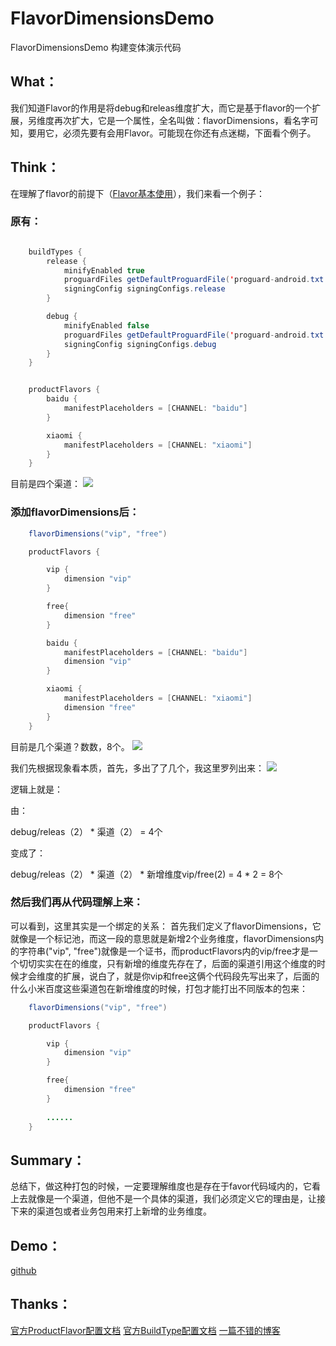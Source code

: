 # FlavorDimensionsDemo
FlavorDimensionsDemo 构建变体演示代码

## What：
我们知道Flavor的作用是将debug和releas维度扩大，而它是基于flavor的一个扩展，另维度再次扩大，它是一个属性，全名叫做：flavorDimensions，看名字可知，要用它，必须先要有会用Flavor。可能现在你还有点迷糊，下面看个例子。

## Think：
在理解了flavor的前提下（[Flavor基本使用](http://blog.csdn.net/user11223344abc/article/details/78768987)），我们来看一个例子：

### 原有：
```java

    buildTypes {
        release {
            minifyEnabled true
            proguardFiles getDefaultProguardFile('proguard-android.txt'), 'proguard-rules.pro'
            signingConfig signingConfigs.release
        }

        debug {
            minifyEnabled false
            proguardFiles getDefaultProguardFile('proguard-android.txt'), 'proguard-rules.pro'
            signingConfig signingConfigs.debug
        }
    }


    productFlavors {
        baidu {
            manifestPlaceholders = [CHANNEL: "baidu"]
        }

        xiaomi {
            manifestPlaceholders = [CHANNEL: "xiaomi"]
        }
    }
```

目前是四个渠道：
![](https://wx4.sinaimg.cn/mw1024/0061ejqJly1fmdsg9uuyfj311y0jadjf.jpg)

### 添加flavorDimensions后：
```java
    flavorDimensions("vip", "free")

    productFlavors {

        vip {
            dimension "vip"
        }

        free{
            dimension "free"
        }

        baidu {
            manifestPlaceholders = [CHANNEL: "baidu"]
            dimension "vip"
        }

        xiaomi {
            manifestPlaceholders = [CHANNEL: "xiaomi"]
            dimension "free"
        }
    }
```

目前是几个渠道？数数，8个。
![](https://wx4.sinaimg.cn/mw1024/0061ejqJly1fmdsvc2rkwj311y0jadj8.jpg)

我们先根据现象看本质，首先，多出了了几个，我这里罗列出来：
![](https://wx2.sinaimg.cn/mw1024/0061ejqJly1fmdszbos8mj30ga06sac6.jpg)

逻辑上就是：  

由：

debug/releas（2） * 渠道（2） = 4个

变成了：

debug/releas（2） * 渠道（2） * 新增维度vip/free(2) = 4 * 2 = 8个


### 然后我们再从代码理解上来：
可以看到，这里其实是一个绑定的关系：
首先我们定义了flavorDimensions，它就像是一个标记池，而这一段的意思就是新增2个业务维度，flavorDimensions内的字符串("vip", "free")就像是一个证书，而productFlavors内的vip/free才是一个切切实实在在的维度，只有新增的维度先存在了，后面的渠道引用这个维度的时候才会维度的扩展，说白了，就是你vip和free这俩个代码段先写出来了，后面的什么小米百度这些渠道包在新增维度的时候，打包才能打出不同版本的包来：
```java
    flavorDimensions("vip", "free")

    productFlavors {

        vip {
            dimension "vip"
        }

        free{
            dimension "free"
        }
		
		......
    }
```

## Summary：
总结下，做这种打包的时候，一定要理解维度也是存在于favor代码域内的，它看上去就像是一个渠道，但他不是一个具体的渠道，我们必须定义它的理由是，让接下来的渠道包或者业务包用来打上新增的业务维度。

## Demo：
[github](https://github.com/zj614android/FlavorDimensionsDemo)

## Thanks：
[官方ProductFlavor配置文档](http://google.github.io/android-gradle-dsl/current/com.android.build.gradle.internal.dsl.ProductFlavor.html)
[官方BuildType配置文档](http://google.github.io/android-gradle-dsl/current/com.android.build.gradle.internal.dsl.BuildType.html)
[一篇不错的博客](http://zheteng.me/android/2016/02/29/flavors-with-gradle/)


